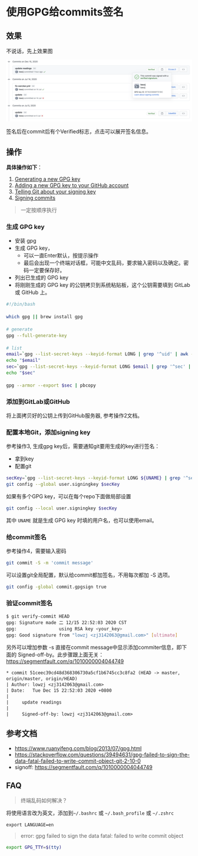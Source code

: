 # 使用GPG给commits签名

## 效果
不说话，先上效果图

![signing-commits](../img/signing-commits.png)

签名后在commit后有个Verified标志，点击可以展开签名信息。

## 操作
**具体操作如下**：
1. [Generating a new GPG key](https://docs.github.com/en/free-pro-team@latest/github/authenticating-to-github/generating-a-new-gpg-key)
2. [Adding a new GPG key to your GitHub account](https://docs.github.com/en/free-pro-team@latest/github/authenticating-to-github/adding-a-new-gpg-key-to-your-github-account)
3. [Telling Git about your signing key](https://docs.github.com/en/free-pro-team@latest/github/authenticating-to-github/telling-git-about-your-signing-key)
4. [Signing commits](https://docs.github.com/en/free-pro-team@latest/github/authenticating-to-github/signing-commits)

> 一定按顺序执行

### 生成 GPG key
- 安装 gpg
- 生成 GPG key，
  - 可以一直Enter默认，按提示操作
  - 最后会出现一个终端对话框，可能中文乱码，要求输入密码以及确定。密码一定要保存好。
- 列出已生成的 GPG key
- 将刚刚生成的 GPG key 的公钥拷贝到系统粘贴板，这个公钥需要填到 GitLab 或 GitHub 上。

```bash
#!/bin/bash

which gpg || brew install gpg

# generate
gpg --full-generate-key

# list
email=`gpg --list-secret-keys --keyid-format LONG | grep '^uid' | awk -F'\<|\>' '{print $(NF-1)}' | tail -n1`
echo "$email"
sec=`gpg --list-secret-keys --keyid-format LONG $email | grep '^sec' | awk -F'/' '{print $2}' | awk '{print $1}'`
echo "$sec"

gpg --armor --export $sec | pbcopy
```

### 添加到GitLab或GitHub
将上面拷贝好的公钥上传到GitHub服务器, 参考操作2文档。

### 配置本地Git，添加signing key
参考操作3, 生成gpg key后，需要通知git要用生成的key进行签名：
- 拿到key
- 配置git

```bash
secKey=`gpg --list-secret-keys --keyid-format LONG ${UNAME} | grep '^sec' | awk -F'/' '{print $2}' | awk '{print $1}'`
git config --global user.signingkey $secKey
```

如果有多个GPG key，可以在每个repo下面做局部设置

```bash
git config --local user.signingkey $secKey
```

其中 `UNAME` 就是生成 GPG key 时填的用户名，也可以使用email。

### 给commit签名
参考操作4，需要输入密码

```bash
git commit -S -m 'commit message'
```

可以设置git全局配置，默认给commit都加签名，不用每次都加 -S 选项。

```bash
git config -global commit.gpgsign true
```

### 验证commit签名

```bash
$ git verify-commit HEAD
gpg: Signature made 二 12/15 22:52:03 2020 CST
gpg:                using RSA key <your_key>
gpg: Good signature from "lowzj <zj3142063@gmail.com>" [ultimate]
```

另外可以增加参数 -s 直接在commit message中显示添加commiter信息，即下面的 Signed-off-by。此步骤跟上面无关：https://segmentfault.com/q/1010000004044749

```
* commit 51ceec39cd48d368306730a5cf1b6745cc3c8fa2 (HEAD -> master, origin/master, origin/HEAD)
| Author: lowzj <zj3142063@gmail.com>
| Date:   Tue Dec 15 22:52:03 2020 +0800
|
|     update readings
|
|     Signed-off-by: lowzj <zj3142063@gmail.com>
```

## 参考文档
- https://www.ruanyifeng.com/blog/2013/07/gpg.html
- https://stackoverflow.com/questions/39494631/gpg-failed-to-sign-the-data-fatal-failed-to-write-commit-object-git-2-10-0
- signoff: https://segmentfault.com/q/1010000004044749

## FAQ
> 终端乱码如何解决？

将使用语言改为英文，添加到`~/.bashrc` 或 `~/.bash_profile` 或 `~/.zshrc`
```
export LANGUAGE=en
```

> error: gpg failed to sign the data
> fatal: failed to write commit object

```bash
export GPG_TTY=$(tty)
```
